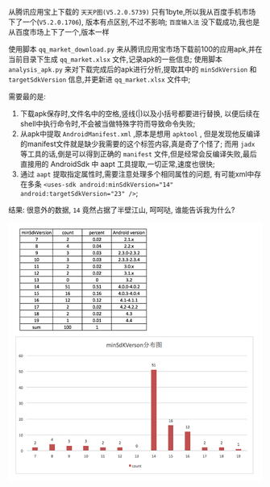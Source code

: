 从腾讯应用宝上下载的 `天天P图(V5.2.0.5739)` 只有1byte,所以我从百度手机市场下了一个(`V5.2.0.1706`), 版本有点区别,不过不影响;
`百度输入法` 没下载成功,我也是从百度市场上下了一个,版本一样

使用脚本 `qq_market_download.py` 来从腾讯应用宝市场下载前100的应用apk,并在当前目录下生成 `qq_market.xlsx` 文件,记录apk的一些信息;
使用脚本 `analysis_apk.py` 来对下载完成后的apk进行分析,提取其中的 `minSdkVersion` 和 `targetSdkVersion` 信息,并更新进 `qq_market.xlsx` 文件中;

需要最的是:
1. 下载apk保存时,文件名中的空格,竖线(|)以及小括号都要进行替换, 以便后续在shell中执行命令时,不会被当做特殊字符而导致命令失败;
2. 从apk中提取 `AndroidManifest.xml` ,原本是想用 `apktool` , 但是发现他反编译的manifest文件就是缺少我需要的这个标签内容,真是奇了个怪了;
    而用 `jadx` 等工具的话,倒是可以得到正确的 `manifest` 文件,但是经常会反编译失败,最后直接用的 AndroidSdk 中 aapt 工具提取,一切正常,速度也很快;
3. 通过 `aapt` 提取指定属性时,需要注意处理多个相同属性的问题, 有可能xml中存在多条 `<uses-sdk android:minSdkVersion="14" android:targetSdkVersion="23" />`;

结果:
很意外的数据, `14` 竟然占据了半壁江山, 呵呵哒, 谁能告诉我为什么? 

![minSdk分布图](https://github.com/lucid-lynxz/PythonDemos/blob/master/res/minSdkVersion%E5%88%86%E5%B8%83%E5%9B%BE.png?raw=tru)